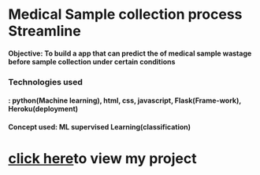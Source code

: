# Medical Sample collection process Streamline
<h4>Objective: To build a app that can predict the  of medical sample wastage before sample collection under certain conditions</h4>

<h3>Technologies used</h3>
<h4>: python(Machine learning), html, css, javascript, Flask(Frame-work), Heroku(deployment)</h4>

<h4>Concept used: ML supervised Learning(classification)</h4>

<h1> <a href="https://medical-sample-streamline.herokuapp.com/">click here</a>to view my project</h1>
